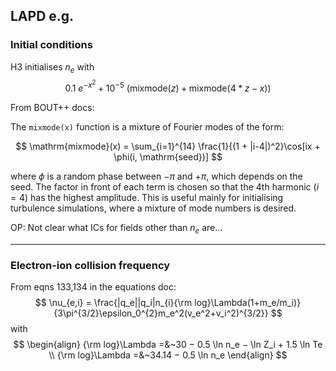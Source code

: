 ## LAPD e.g.

### Initial conditions

H3 initialises $n_e$ with
$$
             0.1~e^{-x^2} + 10^{-5}~(\mathrm{mixmode}(z) + \mathrm{mixmode}(4*z - x))
$$

From BOUT++ docs:

   The ``mixmode(x)`` function is a mixture of Fourier modes of the form:

   $$
      \mathrm{mixmode}(x) = \sum_{i=1}^{14} \frac{1}{(1 +
      |i-4|)^2}\cos[ix + \phi(i, \mathrm{seed})]
   $$

   where $\phi$ is a random phase between $-\pi$ and
   $+\pi$, which depends on the seed. The factor in front of each
   term is chosen so that the 4th harmonic ($i=4$) has the highest
   amplitude. This is useful mainly for initialising turbulence
   simulations, where a mixture of mode numbers is desired.

OP: Not clear what ICs for fields other than $n_e$ are...

---

### Electron-ion collision frequency
From eqns 133,134 in the equations doc:
$$
\nu_{e,i} = \frac{|q_e||q_i|n_{i}{\rm log}\Lambda(1+m_e/m_i)}{3\pi^{3/2}\epsilon_0^{2}m_e^2(v_e^2+v_i^2)^{3/2}}
$$
with 
$$
\begin{align}
{\rm log}\Lambda =&~30 − 0.5 \ln n_e − \ln Z_i + 1.5 \ln Te \\
{\rm log}\Lambda =&~34.14 − 0.5 \ln n_e
\end{align}
$$